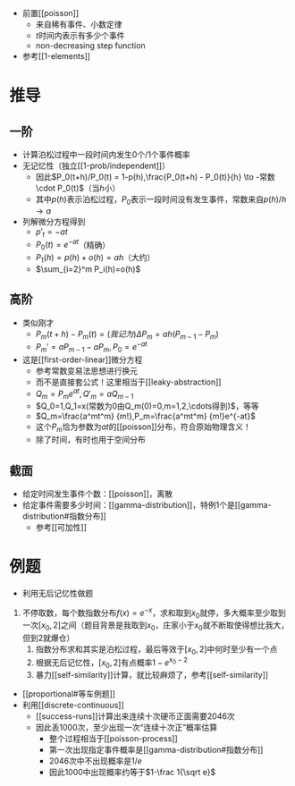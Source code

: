 - 前置[[poisson]]
  - 来自稀有事件、小数定律
  - $t$时间内表示有多少个事件
  - non-decreasing step function
- 参考[[1-elements]]
# 推导
## 一阶
- 计算泊松过程中一段时间内发生0个/1个事件概率
- 无记忆性（独立[[1-prob/independent]]）
  - 因此$P_0(t+h)/P_0(t) = 1-p(h),\frac{P_0(t+h) - P_0(t)}{h} \to -常数\cdot P_0(t)$（当$h$小）
  - 其中$p(h)$表示泊松过程，$P_0$表示一段时间没有发生事件，常数来自$p(h)/h\to a$
- 列解微分方程得到
  - $p'_t = -at$
  - $P_0(t)=e^{-at}$（精确）
  - $P_1(h)=p(h)+o(h)=ah$（大约）
  - $\sum_{i=2}^m P_i(h)=o(h)$
## 高阶
- 类似刚才
  - $P_m(t+h)-P_m(t)=(我记为)\Delta P_m=ah(P_{m-1}-P_m)$
  - $P_m'=aP_{m-1}-aP_m,P_0=e^{-at}$
- 这是[[first-order-linear]]微分方程
  - 参考常数变易法思想进行换元
  - 而不是直接套公式！这里相当于[[leaky-abstraction]]
  - $Q_m=P_me^{at},Q'_m=aQ_{m-1}$
  - $Q_0=1,Q_1=x(常数为0由Q_m(0)=0,m=1,2,\cdots得到)$，等等
  - $Q_m=\frac{a^mt^m} {m!},P_m=\frac{a^mt^m} {m!}e^{-at}$
  - 这个$P_m$恰为参数为$at$的[[poisson]]分布，符合原始物理含义！
  - 除了时间，有时也用于空间分布
## 截面
- 给定时间发生事件个数：[[poisson]]，离散
- 给定事件需要多少时间：[[gamma-distribution]]，特例1个是[[gamma-distribution#指数分布]]
  - 参考[[可加性]]
# 例题
- 利用无后记忆性做题
1. 不停取数，每个数指数分布$f(x)=e^{-x}$，求和取到$x_0$就停，多大概率至少取到一次$[x_0,2]$之间（题目背景是我取到$x_0$，庄家小于$x_0$就不断取使得想比我大，但到2就爆仓）
   1. 指数分布求和其实是泊松过程，最后等效于$[x_0,2]$中何时至少有一个点
   2. 根据无后记忆性，$[x_0,2]$有点概率$1-e^{x_0-2}$
   3. 暴力[[self-similarity]]计算，就比较麻烦了，参考[[self-similarity]]
- [[proportional#等车例题]]
- 利用[[discrete-continuous]]
  - [[success-runs]]计算出来连续十次硬币正面需要2046次
  - 因此丢1000次，至少出现一次“连续十次正”概率估算
    - 整个过程相当于[[poisson-process]]
    - 第一次出现指定事件概率是[[gamma-distribution#指数分布]]
    - $2046$次中不出现概率是$1/e$
    - 因此$1000$中出现概率约等于$1-\frac 1{\sqrt e}$